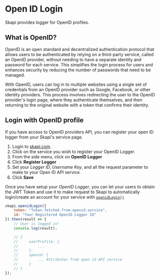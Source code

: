 # Open ID Login

Skapi provides logger for OpenID profiles.

## What is OpenID?

OpenID is an open standard and decentralized authentication protocol that allows users to be authenticated by relying on a third-party service, called an OpenID provider, without needing to have a separate identity and password for each service. This simplifies the login process for users and enhances security by reducing the number of passwords that need to be managed.

With OpenID, users can log in to multiple websites using a single set of credentials from an OpenID provider such as Google, Facebook, or other identity providers. This process involves redirecting the user to the OpenID provider's login page, where they authenticate themselves, and then returning to the original website with a token that confirms their identity.

## Login with OpenID profile

If you have access to OpenID providers API, you can register your open ID logger from your Skapi's service page.

1. Login to [skapi.com](https://www.skapi.com).
2. Click on the service you wish to register your OpenID Logger.
3. From the side menu, click on **OpenID Logger**
4. Click **Register Logger**
5. Set your *Logger ID*, *Username Key*, and all the request parameter to make to your Open ID API service.
6. Click **Save**

Once you have setup your *OpenID Logger*, you can let your users to obtain the JWT Token and use it to make request to Skapi to automatically login/create an account for your service with [`openidLogin()`](/api-reference/authentication/README.md#openidlogin)

```js
skapi.openidLogin({
    token: "Token.fetched.from.openid.service",
    id: "Your Registered OpenID Logger ID"
}).then(result => {
    // User is logged in!
    console.log(result);

    // {
    //     userProfile: {
    //         ...
    //     },
    //     openid: {
    //         ... Attributes from open id API service
    //     }
    // }
});
```